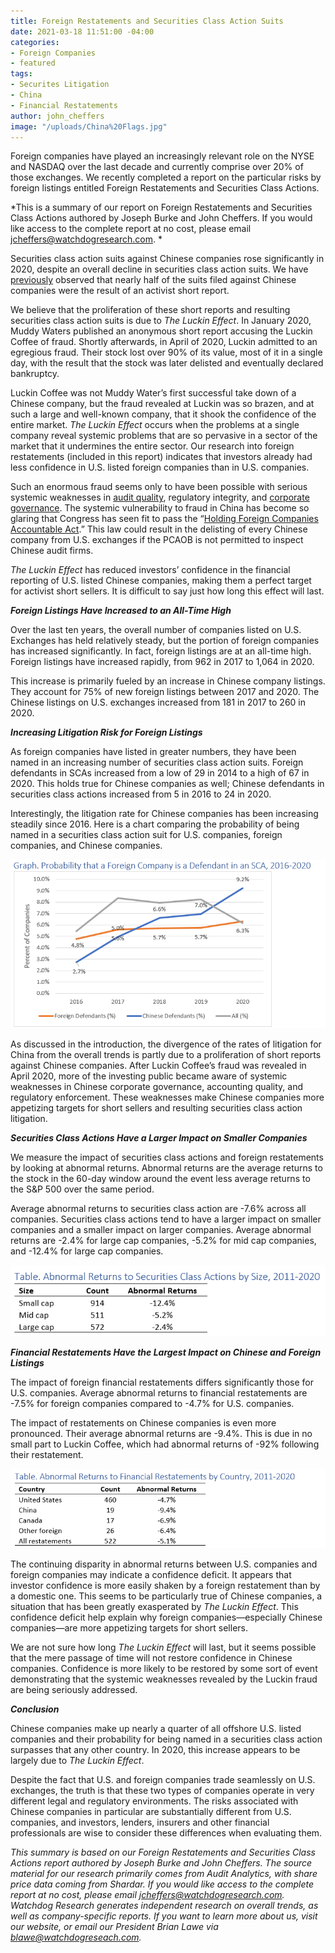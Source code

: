 ```yaml
---
title: Foreign Restatements and Securities Class Action Suits
date: 2021-03-18 11:51:00 -04:00
categories:
- Foreign Companies
- featured
tags:
- Securites Litigation
- China
- Financial Restatements
author: john_cheffers
image: "/uploads/China%20Flags.jpg"
---
```


Foreign companies have played an increasingly relevant role on the NYSE and NASDAQ over the last decade and currently comprise over 20% of those exchanges. We recently completed a report on the particular risks by foreign listings entitled Foreign Restatements and Securities Class Actions.

*This is a summary of our report on Foreign Restatements and Securities Class Actions authored by Joseph Burke and John Cheffers. If you would like access to the complete report at no cost, please email jcheffers@watchdogresearch.com. *

Securities class action suits against Chinese companies rose significantly in 2020, despite an overall decline in securities class action suits. We have [previously](https://blog.watchdogresearch.com/posts/2020-short-reports-fuel-lawsuits-against-chinese-companies/) observed that nearly half of the suits filed against Chinese companies were the result of an activist short report.

We believe that the proliferation of these short reports and resulting securities class action suits is due to *The Luckin Effect*. In January 2020, Muddy Waters published an anonymous short report accusing the Luckin Coffee of fraud. Shortly afterwards, in April of 2020, Luckin admitted to an egregious fraud. Their stock lost over 90% of its value, most of it in a single day, with the result that the stock was later delisted and eventually declared bankruptcy.

Luckin Coffee was not Muddy Water’s first successful take down of a Chinese company, but the fraud revealed at Luckin was so brazen, and at such a large and well-known company, that it shook the confidence of the entire market. *The Luckin Effect* occurs when the problems at a single company reveal systemic problems that are so pervasive in a sector of the market that it undermines the entire sector. Our research into foreign restatements (included in this report) indicates that investors already had less confidence in U.S. listed foreign companies than in U.S. companies.

Such an enormous fraud seems only to have been possible with serious systemic weaknesses in [audit quality](https://blog.watchdogresearch.com/posts/america-runs-from-luckin-clash-over-pcaob/),  regulatory integrity, and [corporate governance](https://blog.watchdogresearch.com/posts/divided-loyalty-something-is-rotten-in-beijing/).  The systemic vulnerability to fraud in China has become so glaring that Congress has seen fit to pass the “[Holding Foreign Companies Accountable Act](http://https://www.congress.gov/bill/116th-congress/senate-bill/945).”  This law could result in the delisting of every Chinese company from U.S. exchanges if the PCAOB is not permitted to inspect Chinese audit firms.

*The Luckin Effect* has reduced investors’ confidence in the financial reporting of U.S. listed Chinese companies, making them a perfect target for activist short sellers. It is difficult to say just how long this effect will last.

***Foreign Listings Have Increased to an All-Time High***

Over the last ten years, the overall number of companies listed on U.S. Exchanges has held relatively steady, but the portion of foreign companies has increased significantly.  In fact, foreign listings are at an all-time high. Foreign listings have increased rapidly, from 962 in 2017 to 1,064 in 2020.

This increase is primarily fueled by an increase in Chinese company listings. They account for 75% of new foreign listings between 2017 and 2020.  The Chinese listings on U.S. exchanges increased from 181 in 2017 to 260 in 2020.

***Increasing Litigation Risk for Foreign Listings***

As foreign companies have listed in greater numbers, they have been named in an increasing number of securities class action suits. Foreign defendants in SCAs increased from a low of 29 in 2014 to a high of 67 in 2020. This holds true for Chinese companies as well; Chinese defendants in securities class actions increased from 5 in 2016 to 24 in 2020.

Interestingly, the litigation rate for Chinese companies has been increasing steadily since 2016. Here is a chart comparing the probability of being named in a securities class action suit for U.S. companies, foreign companies, and Chinese companies.

![Probability for SCA Chinese. Foriegn. Overall.png](/uploads/Probability%20for%20SCA%20Chinese.%20Foriegn.%20Overall.png)

As discussed in the introduction, the divergence of the rates of litigation for China from the overall trends is partly due to a proliferation of short reports against Chinese companies. After Luckin Coffee’s fraud was revealed in April 2020, more of the investing public became aware of systemic weaknesses in Chinese corporate governance, accounting quality, and regulatory enforcement. These weaknesses make Chinese companies more appetizing targets for short sellers and resulting securities class action litigation.

***Securities Class Actions Have a Larger Impact on Smaller Companies***

We measure the impact of securities class actions and foreign restatements by looking at abnormal returns.  Abnormal returns are the average returns to the stock in the 60-day window around the event less average returns to the S&P 500 over the same period.

Average abnormal returns to securities class action are -7.6% across all companies. Securities class actions tend to have a larger impact on smaller companies and a smaller impact on larger companies. Average abnormal returns are -2.4% for large cap companies, -5.2% for mid cap companies, and -12.4% for large cap companies.

![SCA impact by size-1cd0ee.png](/uploads/SCA%20impact%20by%20size-1cd0ee.png)

***Financial Restatements Have the Largest Impact on Chinese and Foreign Listings***

The impact of foreign financial restatements differs significantly those for U.S. companies. Average abnormal returns to financial restatements are -7.5% for foreign companies compared to -4.7% for U.S. companies.

The impact of restatements on Chinese companies is even more pronounced. Their average abnormal returns are -9.4%.  This is due in no small part to Luckin Coffee, which had abnormal returns of -92% following their restatement.

![Abnormal Returns for Restatements by country.png](/uploads/Abnormal%20Returns%20for%20Restatements%20by%20country.png)

The continuing disparity in abnormal returns between U.S. companies and foreign companies may indicate a confidence deficit. It appears that investor confidence is more easily shaken by a foreign restatement than by a domestic one. This seems to be particularly true of Chinese companies, a situation that has been greatly exasperated by *The Luckin Effect*. This confidence deficit help explain why foreign companies—especially Chinese companies—are more appetizing targets for short sellers.

We are not sure how long *The Luckin Effect* will last, but it seems possible that the mere passage of time will not restore confidence in Chinese companies. Confidence is more likely to be restored by some sort of event demonstrating that the systemic weaknesses revealed by the Luckin fraud are being seriously addressed.

***Conclusion***

Chinese companies make up nearly a quarter of all offshore U.S. listed companies and their probability for being named in a securities class action surpasses that any other country. In 2020, this increase appears to be largely due to *The Luckin Effect*.

Despite the fact that U.S. and foreign companies trade seamlessly on U.S. exchanges, the truth is that these two types of companies operate in very different legal and regulatory environments. The risks associated with Chinese companies in particular are substantially different from U.S. companies, and investors, lenders, insurers and other financial professionals are wise to consider these differences when evaluating them.

*This summary is based on our Foreign Restatements and Securities Class Actions report authored by Joseph Burke and John Cheffers. The source material for our research primarily comes from Audit Analytics, with share price data coming from Shardar. If you would like access to the complete report at no cost, please email jcheffers@watchdogresearch.com. Watchdog Research generates independent research on overall trends, as well as company-specific reports.  If you want to learn more about us, visit our website, or email our President Brian Lawe via blawe@watchdogreseach.com.*